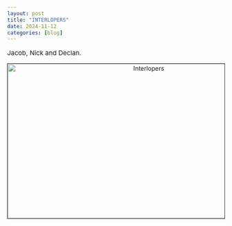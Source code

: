 ```yaml
---
layout: post
title: "INTERLOPERS"
date: 2024-11-12
categories: [blog]
---
```

<p style="font-size:15px">
Jacob, Nick and Declan.
<br>
<div id="ftr-container" style="text-align: center;"><img src="{{ site.baseurl }}/images/assets/int.jpg" alt="Interlopers" border="1" width="640" height="360">
  </div>

</p>
